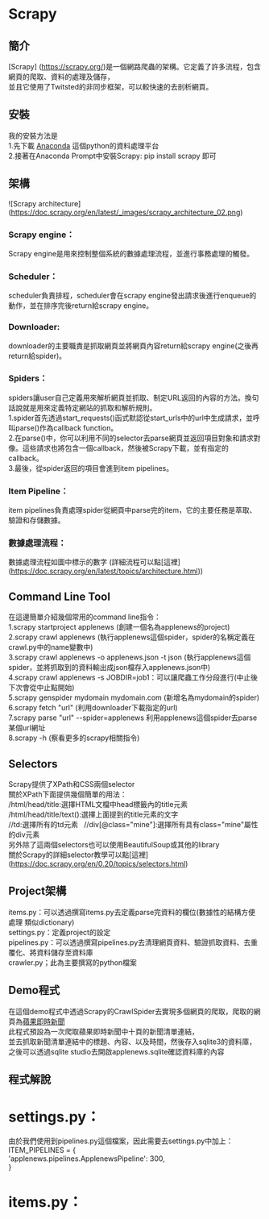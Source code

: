 # Scrapy  
## 簡介  
[Scrapy] (https://scrapy.org/)是一個網路爬蟲的架構。它定義了許多流程，包含網頁的爬取、資料的處理及儲存，  
並且它使用了Twitsted的非同步框架，可以較快速的去剖析網頁。  
## 安裝  
我的安裝方法是  
1.先下載 [Anaconda](https://www.continuum.io/downloads) 這個python的資料處理平台  
2.接著在Anaconda Prompt中安裝Scrapy: pip install scrapy 即可  
## 架構  
![Scrapy architecture] (https://doc.scrapy.org/en/latest/_images/scrapy_architecture_02.png)  
### Scrapy engine：  
Scrapy engine是用來控制整個系統的數據處理流程，並進行事務處理的觸發。  
### Scheduler：  
scheduler負責排程，scheduler會在scrapy engine發出請求後進行enqueue的動作，並在排序完後return給scrapy engine。  
### Downloader:   
downloader的主要職責是抓取網頁並將網頁內容return給scrapy engine(之後再return給spider)。  
### Spiders：  
spiders讓user自己定義用來解析網頁並抓取、制定URL返回的內容的方法。換句話說就是用來定義特定網站的抓取和解析規則。  
1.spider首先透過start_requests()函式默認從start_urls中的url中生成請求，並呼叫parse()作為callback function。  
2.在parse()中，你可以利用不同的selector去parse網頁並返回項目對象和請求對像。這些請求也將包含一個callback，然後被Scrapy下載，並有指定的callback。  
3.最後，從spider返回的項目會進到item pipelines。  
### Item Pipeline： 
item pipelines負責處理spider從網頁中parse完的item，它的主要任務是萃取、驗證和存儲數據。  
### 數據處理流程：  
數據處理流程如圖中標示的數字 (詳細流程可以點[這裡] (https://doc.scrapy.org/en/latest/topics/architecture.html))  
## Command Line Tool  
在這邊簡單介紹幾個常用的command line指令：  
1.scrapy startproject applenews (創建一個名為applenews的project)  
2.scrapy crawl applenews (執行applenews這個spider，spider的名稱定義在crawl.py中的name變數中)  
3.scrapy crawl applenews -o applenews.json -t json (執行applenews這個spider，並將抓取到的資料輸出成json檔存入applenews.json中)  
4.scrapy crawl applenews -s JOBDIR=job1：可以讓爬蟲工作分段進行(中止後下次會從中止點開始)  
5.scrapy genspider mydomain mydomain.com (新增名為mydomain的spider)  
6.scrapy fetch "url" (利用downloader下載指定的url)  
7.scrapy parse "url" --spider=applenews 利用applenews這個spider去parse某個url網址  
8.scrapy -h (察看更多的scrapy相關指令)  
## Selectors  
Scrapy提供了XPath和CSS兩個selector  
關於XPath下面提供幾個簡單的用法：  
/html/head/title:選擇HTML文檔中head標籤內的title元素  
/html/head/title/text():選擇上面提到的title元素的文字  
//td:選擇所有的td元素    
//div[@class="mine"]:選擇所有具有class="mine"屬性的div元素    
另外除了這兩個selectors也可以使用BeautifulSoup或其他的library  
關於Scrapy的詳細selector教學可以點[這裡] (https://doc.scrapy.org/en/0.20/topics/selectors.html)  
## Project架構  
items.py：可以透過撰寫items.py去定義parse完資料的欄位(數據性的結構方便處理 類似dictionary)  
settings.py：定義project的設定  
pipelines.py：可以透過撰寫pipelines.py去清理網頁資料、驗證抓取資料、去重覆化、將資料儲存至資料庫    
crawler.py；此為主要撰寫的python檔案  
## Demo程式  
在這個demo程式中透過Scrapy的CrawlSpider去實現多個網頁的爬取，爬取的網頁為[蘋果即時新聞](http://www.appledaily.com.tw/realtimenews/section/new/)  
此程式預設為一次爬取蘋果即時新聞中十頁的新聞清單連結，  
並去抓取新聞清單連結中的標題、內容、以及時間，然後存入sqlite3的資料庫，  
之後可以透過sqlite studio去開啟applenews.sqlite確認資料庫的內容  
## 程式解說  
# settings.py：  
由於我們使用到pipelines.py這個檔案，因此需要去settings.py中加上：  
ITEM_PIPELINES = {  
 'applenews.pipelines.ApplenewsPipeline': 300,  
}  
# items.py：
